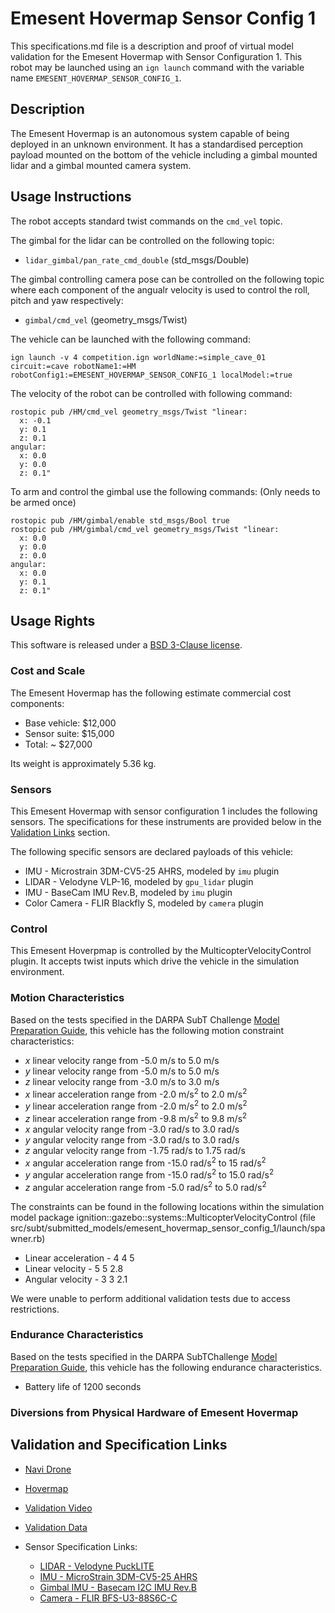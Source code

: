 <!---This is a Markdown description of a robot model submitted for inclusion in the DARPA Subterranean Challenge Technology Repository -->

# Emesent Hovermap Sensor Config 1
This specifications.md file is a description and proof of virtual model validation for the Emesent Hovermap with Sensor Configuration 1. This robot may be launched using an `ign launch` command with the variable name `EMESENT_HOVERMAP_SENSOR_CONFIG_1`.

## Description
The Emesent Hovermap is an autonomous system capable of being deployed in an unknown environment. It has a standardised perception payload mounted on the bottom of the vehicle including a gimbal mounted lidar and a gimbal mounted camera system.

## Usage Instructions
The robot accepts standard twist commands on the `cmd_vel` topic.

The gimbal for the lidar can be controlled on the following topic:
* `lidar_gimbal/pan_rate_cmd_double` (std_msgs/Double)

The gimbal controlling camera pose can be controlled on the following topic where each component of the angualr velocity is used to control the roll, pitch and yaw respectively:
* `gimbal/cmd_vel` (geometry_msgs/Twist)

The vehicle can be launched with the following command:
```
ign launch -v 4 competition.ign worldName:=simple_cave_01 circuit:=cave robotName1:=HM robotConfig1:=EMESENT_HOVERMAP_SENSOR_CONFIG_1 localModel:=true
```

The velocity of the robot can be controlled with following command:
```
rostopic pub /HM/cmd_vel geometry_msgs/Twist "linear:
  x: -0.1
  y: 0.1
  z: 0.1
angular:
  x: 0.0
  y: 0.0
  z: 0.1"
```
To arm and control the gimbal use the following commands: (Only needs to be armed once)
```
rostopic pub /HM/gimbal/enable std_msgs/Bool true 
rostopic pub /HM/gimbal/cmd_vel geometry_msgs/Twist "linear:
  x: 0.0
  y: 0.0
  z: 0.0
angular:
  x: 0.0
  y: 0.1
  z: 0.1"
```

## Usage Rights
This software is released under a [BSD 3-Clause license](LICENSE).

### Cost and Scale
The Emesent Hovermap has the following estimate commercial cost components:
* Base vehicle: $12,000
* Sensor suite: $15,000
* Total: ~ $27,000

Its weight is approximately 5.36 kg. 

### Sensors
This Emesent Hovermap with sensor configuration 1 includes the following sensors. The specifications for these instruments are provided below in the [Validation Links](#validation_links) section.

The following specific sensors are declared payloads of this vehicle:
* IMU - Microstrain 3DM-CV5-25 AHRS, modeled by `imu` plugin
* LIDAR - Velodyne VLP-16, modeled by `gpu_lidar` plugin
* IMU - BaseCam IMU Rev.B, modeled by `imu` plugin
* Color Camera - FLIR Blackfly S, modeled by `camera` plugin

### Control
This Emesent Hoverpmap is controlled by the MulticopterVelocityControl plugin.  It accepts twist inputs which drive the vehicle in the simulation environment.  

### Motion Characteristics
Based on the tests specified in the DARPA SubT Challenge [Model Preparation Guide](https://subtchallenge.com/resources/Simulation_Model_Preparation_Guide.pdf), this vehicle has the following motion constraint characteristics:

* _x_ linear velocity range from -5.0 m/s to 5.0 m/s
* _y_ linear velocity range from -5.0 m/s to 5.0 m/s
* _z_ linear velocity range from -3.0 m/s to 3.0 m/s
* _x_ linear acceleration range from -2.0 m/s<sup>2</sup> to 2.0 m/s<sup>2</sup>
* _y_ linear acceleration range from -2.0 m/s<sup>2</sup> to 2.0 m/s<sup>2</sup>
* _z_ linear acceleration range from -9.8 m/s<sup>2</sup> to 9.8 m/s<sup>2</sup>
* _x_ angular velocity range from -3.0 rad/s to 3.0 rad/s
* _y_ angular velocity range from -3.0 rad/s to 3.0 rad/s
* _z_ angular velocity range from -1.75 rad/s to 1.75 rad/s
* _x_ angular acceleration range from -15.0 rad/s<sup>2</sup> to 15 rad/s<sup>2</sup>
* _y_ angular acceleration range from -15.0 rad/s<sup>2</sup> to 15.0 rad/s<sup>2</sup>
* _z_ angular acceleration range from -5.0 rad/s<sup>2</sup> to 5.0 rad/s<sup>2</sup>

The constraints can be found in the following locations within the simulation model
package ignition::gazebo::systems::MulticopterVelocityControl (file src/subt/submitted_models/emesent_hovermap_sensor_config_1/launch/spawner.rb)
* Linear acceleration - <maximumLinearAcceleration>4 4 5</maximumLinearAcceleration>
* Linear velocity - <maximumLinearVelocity>5 5 2.8</maximumLinearVelocity>
* Angular velocity - <maximumAngularVelocity>3 3 2.1</maximumAngularVelocity>

We were unable to perform additional validation tests due to access restrictions.

### Endurance Characteristics
Based on the tests specified in the DARPA SubTChallenge [Model Preparation Guide](https://subtchallenge.comresources/Simulation_Model_Preparation_Guide.pdf), this vehicle has the following endurance characteristics. 
* Battery life of 1200 seconds 

### Diversions from Physical Hardware of Emesent Hovermap


## Validation and Specification Links
* [Navi Drone]()
* [Hovermap](https://www.emesent.io/hovermap/)
* [Validation Video](https://youtu.be/xxxxxxxxx/)
* [Validation Data](https://drive.google.com/file/xxxxxxxxx/)

* Sensor Specification Links:
  * [LIDAR - Velodyne PuckLITE](https://velodynelidar.com/products/puck-lite/)
  * [IMU - MicroStrain 3DM-CV5-25 AHRS](https://www.microstrain.com/inertial/3dm-cv5-25)
  * [Gimbal IMU - Basecam I2C IMU Rev.B](https://www.basecamelectronics.com/i2c_imu/)
  * [Camera - FLIR BFS-U3-88S6C-C](https://www.flir.com.au/products/blackfly-s-usb3/?model=BFS-U3-88S6C-C)
